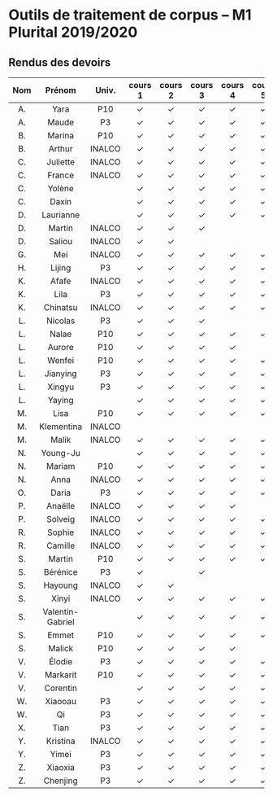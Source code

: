 
# Outils de traitement de corpus – M1 Plurital 2019/2020
## Rendus des devoirs

| Nom | Prénom   | Univ. | cours 1 | cours 2 | cours 3 | cours 4 | cours 5 | cours 6 |
|:---:|:--------:|:-----:|:-------:|:-------:|:-------:|:-------:|:-------:|:-------:|
|  A. |Yara      |P10    |✓        |✓        |✓        |✓        |✓        |         |
|  A. |Maude     |P3     |✓        |✓        |✓        |✓        |✓        |         |
|  B. |Marina    |P10    |✓        |✓        |✓        |✓        |✓        |         |
|  B. |Arthur    |INALCO |✓        |✓        |✓        |✓        |✓        |         |
|  C. |Juliette  |INALCO |✓        |✓        |✓        |✓        |✓        |         |
|  C. |France    |INALCO |✓        |✓        |✓        |✓        |✓        |         |
|  C. |Yolène    |       |✓        |✓        |✓        |✓        |✓        |         |
|  C. |Daxin     |       |✓        |✓        |✓        |✓        |✓        |         |
|  D. |Laurianne |       |✓        |✓        |✓        |✓        |✓        |         |
|  D. |Martin    |INALCO |✓        |✓        |✓        |         |         |         |
|  D. |Saliou    |INALCO |✓        |✓        |         |         |         |         |
|  G. |Mei       |INALCO |✓        |✓        |✓        |✓        |✓        |         |
|  H. |Lijing    |P3     |✓        |✓        |✓        |✓        |✓        |         |
|  K. |Afafe     |INALCO |✓        |✓        |✓        |✓        |✓        |         |
|  K. |Lila      |P3     |✓        |✓        |✓        |✓        |✓        |         |
|  K. |Chinatsu  |INALCO |✓        |✓        |✓        |✓        |✓        |         |
|  L. |Nicolas   |P3     |✓        |✓        |✓        |         |         |         |
|  L. |Nalae     |P10    |✓        |✓        |✓        |✓        |✓        |         |
|  L. |Aurore    |P10    |✓        |✓        |✓        |✓        |         |         |
|  L. |Wenfei    |P10    |✓        |✓        |✓        |✓        |✓        |         |
|  L. |Jianying  |P3     |✓        |✓        |✓        |✓        |✓        |         |
|  L. |Xingyu    |P3     |✓        |✓        |✓        |✓        |✓        |         |
|  L. |Yaying    |       |✓        |✓        |✓        |✓        |✓        |         |
|  M. |Lisa      |P10    |✓        |✓        |✓        |✓        |✓        |         |
|  M. |Klementina|INALCO |         |         |         |         |         |         |
|  M. |Malik     |INALCO |✓        |✓        |✓        |✓        |✓        |         |
|  N. |Young-Ju  |       |✓        |✓        |✓        |✓        |✓        |         |
|  N. |Mariam    |P10    |✓        |✓        |✓        |✓        |✓        |         |
|  N. |Anna      |INALCO |✓        |✓        |✓        |✓        |✓        |         |
|  O. |Daria     |P3     |✓        |✓        |✓        |✓        |✓        |         |
|  P. |Anaëlle   |INALCO |✓        |✓        |✓        |✓        |         |         |
|  P. |Solveig   |INALCO |✓        |✓        |✓        |✓        |✓        |         |
|  R. |Sophie    |INALCO |✓        |✓        |✓        |✓        |✓        |         |
|  R. |Camille   |INALCO |✓        |✓        |✓        |✓        |✓        |         |
|  S. |Martin    |P10    |✓        |✓        |✓        |✓        |✓        |         |
|  S. |Bérénice  |P3     |✓        |         |✓        |         |         |         |
|  S. |Hayoung   |INALCO |✓        |✓        |         |         |         |         |
|  S. |Xinyi     |INALCO |✓        |✓        |✓        |✓        |✓        |         |
|  S. |Valentin-Gabriel|       |✓        |✓        |✓        |✓        |✓        |         |
|  S. |Emmet     |P10    |✓        |✓        |✓        |✓        |✓        |         |
|  S. |Malick    |P10    |✓        |✓        |✓        |✓        |         |         |
|  V. |Élodie    |P3     |✓        |✓        |✓        |✓        |✓        |         |
|  V. |Markarit  |P10    |✓        |✓        |✓        |✓        |✓        |         |
|  V. |Corentin  |       |✓        |✓        |✓        |✓        |✓        |         |
|  W. |Xiaooau   |P3     |✓        |✓        |✓        |✓        |✓        |         |
|  W. |Qi        |P3     |✓        |✓        |✓        |✓        |✓        |         |
|  X. |Tian      |P3     |✓        |✓        |✓        |✓        |✓        |         |
|  Y. |Kristina  |INALCO |✓        |✓        |✓        |✓        |✓        |         |
|  Y. |Yimei     |P3     |✓        |✓        |✓        |✓        |✓        |         |
|  Z. |Xiaoxia   |P3     |✓        |✓        |✓        |✓        |✓        |         |
|  Z. |Chenjing  |P3     |✓        |✓        |✓        |✓        |✓        |         |
